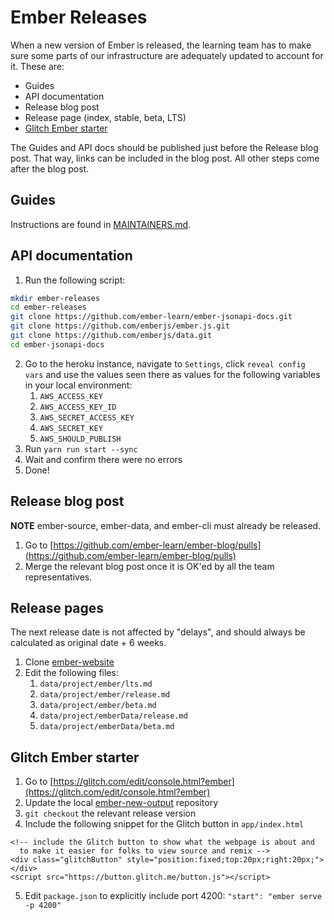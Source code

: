 # Ember Releases

When a new version of Ember is released,
the learning team has to make sure some parts of our infrastructure are adequately updated to account for it.
These are:

- Guides
- API documentation
- Release blog post
- Release page (index, stable, beta, LTS)
- [Glitch Ember starter](https://emberjs.glitch.me)

The Guides and API docs should be published just before the Release blog post. That way, links can be included in the blog post. All other steps come after the blog post.

## Guides

Instructions are found in [MAINTAINERS.md](https://github.com/ember-learn/guides-source/blob/master/MAINTAINERS.md#deploying-a-new-version).

## API documentation

1. Run the following script:

```bash
mkdir ember-releases
cd ember-releases
git clone https://github.com/ember-learn/ember-jsonapi-docs.git
git clone https://github.com/emberjs/ember.js.git
git clone https://github.com/emberjs/data.git
cd ember-jsonapi-docs
```
2. Go to the heroku instance, navigate to `Settings`, click `reveal config vars` and use the values seen there as values for the following variables in your local environment:
    1. `AWS_ACCESS_KEY`
    2. `AWS_ACCESS_KEY_ID`
    3. `AWS_SECRET_ACCESS_KEY`
    4. `AWS_SECRET_KEY`
    5. `AWS_SHOULD_PUBLISH`
4. Run `yarn run start --sync`
5. Wait and confirm there were no errors
6. Done!

## Release blog post

**NOTE** ember-source, ember-data, and ember-cli must already be released.

1. Go to [https://github.com/ember-learn/ember-blog/pulls](https://github.com/ember-learn/ember-blog/pulls)
2. Merge the relevant blog post once it is OK'ed by all the team representatives.

## Release pages

The next release date is not affected by "delays", and should always be calculated as original date + 6 weeks.

1. Clone [ember-website](https://github.com/ember-learn/ember-website)
2. Edit the following files:
    1. `data/project/ember/lts.md`
    2. `data/project/ember/release.md`
    3. `data/project/ember/beta.md`
    4. `data/project/emberData/release.md`
    5. `data/project/emberData/beta.md`

## Glitch Ember starter

1. Go to [https://glitch.com/edit/console.html?ember](https://glitch.com/edit/console.html?ember)
2. Update the local [ember-new-output](https://github.com/ember-cli/ember-new-output) repository
3. `git checkout` the relevant release version
4. Include the following snippet for the Glitch button in `app/index.html`
```
<!-- include the Glitch button to show what the webpage is about and
  to make it easier for folks to view source and remix -->
<div class="glitchButton" style="position:fixed;top:20px;right:20px;"></div>
<script src="https://button.glitch.me/button.js"></script>
```
5. Edit `package.json` to explicitly include port 4200: `"start": "ember serve -p 4200"`
